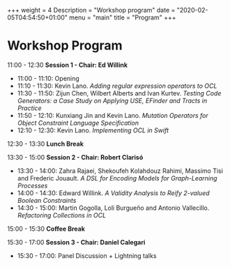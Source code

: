 +++
weight = 4
Description = "Workshop program"
date = "2020-02-05T04:54:50+01:00"
menu = "main"
title = "Program"
+++

# Workshop Program

11:00 - 12:30	 **Session 1 - Chair: Ed Willink**  
* 11:00 - 11:10: Opening  
* 11:10 - 11:30: Kevin Lano. *Adding regular expression operators to OCL*  
*  11:30 - 11:50: Zijun Chen, Wilbert Alberts and Ivan Kurtev. *Testing Code Generators: a Case Study on Applying USE, EFinder and Tracts in Practice*  
* 11:50 - 12:10: Kunxiang Jin and Kevin Lano. *Mutation Operators for Object Constraint Language Specification*  
* 12:10 - 12:30: Kevin Lano. *Implementing OCL in Swift*  

12:30 - 13:30 	**Lunch Break**			

13:30 - 15:00	**Session 2 - Chair: Robert Clarisó**  
*  13:30 - 14:00: Zahra Rajaei, Shekoufeh Kolahdouz Rahimi, Massimo Tisi and Frederic Jouault. *A DSL for Encoding Models for Graph-Learning Processes*  
* 14:00 - 14:30: Edward Willink. *A Validity Analysis to Reify 2-valued Boolean Constraints*  
*  14:30 - 15:00: Martin Gogolla, Loli Burgueño and Antonio Vallecillo. *Refactoring Collections in OCL*  

15:00 - 15:30	**Coffee Break**			

15:30 - 17:00	**Session 3 - Chair: Daniel Calegari**  
* 15:30 - 17:00: Panel Discussion + Lightning talks		
